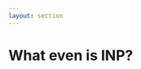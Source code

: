 ```yaml
---
layout: section
---
```


# What even is INP?

<!--
if you're familiar with core web vitals or lighthouse scores, you know we measure several metrics to benchmark performance of websites
-->
